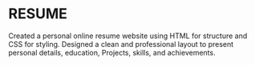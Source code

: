 # RESUME
Created a personal online resume website using HTML for structure and CSS for styling. Designed a clean and professional layout to present personal details, education, Projects, skills, and achievements.              
